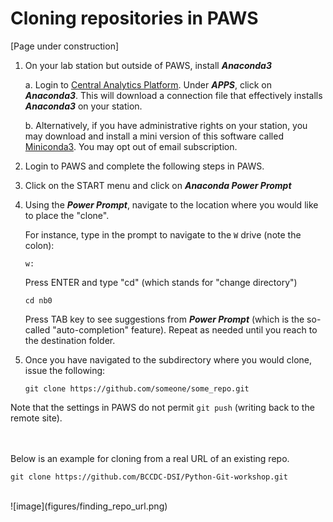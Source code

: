# Cloning repositories in PAWS 

[Page under construction]

1. On your lab station but outside of PAWS, install ***Anaconda3***

    a. Login to [Central Analytics Platform](https://apps.phsa.ca/logon/LogonPoint/tmindex.html). Under ***APPS***, click on ***Anaconda3***. This will download a connection file that effectively installs ***Anaconda3*** on your station. 

    b. Alternatively, if you have administrative rights on your station, you may download and install a mini version of this software called [Miniconda3](https://docs.anaconda.com/miniconda/). You may opt out of email subscription.
2. Login to PAWS and complete the following steps in PAWS. 
3. Click on the START menu and click on ***Anaconda Power Prompt***
4. Using the ***Power Prompt***, navigate to the location where you would like to place the "clone".

    For instance, type in the prompt to navigate to the ```W``` drive (note the colon):

    ```
    w:
    ```

    Press ENTER and type "cd" (which stands for "change directory")

    ```
    cd nb0

    ```

    Press TAB key to see suggestions from ***Power Prompt*** (which is the so-called "auto-completion" feature). Repeat as needed until you reach to the destination folder. 


5. Once you have navigated to the subdirectory where you would clone, issue the following:

    ```git clone https://github.com/someone/some_repo.git```


Note that the settings in PAWS do not permit ```git push``` (writing back to the remote site).


<br><br>
Below is an example for cloning from a real URL of an existing repo.

```git clone https://github.com/BCCDC-DSI/Python-Git-workshop.git```



<br>
![image](figures/finding_repo_url.png)
